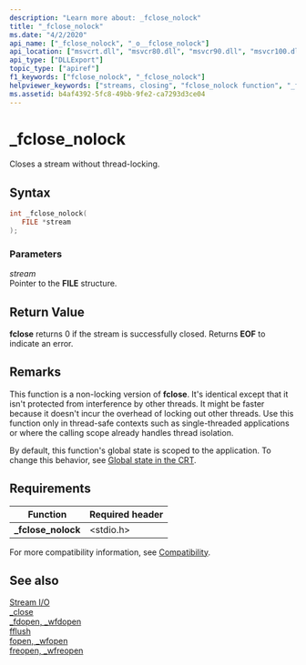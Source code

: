 ```yaml
---
description: "Learn more about: _fclose_nolock"
title: "_fclose_nolock"
ms.date: "4/2/2020"
api_name: ["_fclose_nolock", "_o__fclose_nolock"]
api_location: ["msvcrt.dll", "msvcr80.dll", "msvcr90.dll", "msvcr100.dll", "msvcr100_clr0400.dll", "msvcr110.dll", "msvcr110_clr0400.dll", "msvcr120.dll", "msvcr120_clr0400.dll", "ucrtbase.dll", "api-ms-win-crt-stdio-l1-1-0.dll", "api-ms-win-crt-private-l1-1-0.dll"]
api_type: ["DLLExport"]
topic_type: ["apiref"]
f1_keywords: ["fclose_nolock", "_fclose_nolock"]
helpviewer_keywords: ["streams, closing", "fclose_nolock function", "_fclose_nolock function"]
ms.assetid: b4af4392-5fc8-49bb-9fe2-ca7293d3ce04
---
```

# _fclose_nolock

Closes a stream without thread-locking.

## Syntax

```C
int _fclose_nolock(
   FILE *stream
);
```

### Parameters

*stream*<br/>
Pointer to the **FILE** structure.

## Return Value

**fclose** returns 0 if the stream is successfully closed. Returns **EOF** to indicate an error.

## Remarks

This function is a non-locking version of **fclose**. It's identical except that it isn't protected from interference by other threads. It might be faster because it doesn't incur the overhead of locking out other threads. Use this function only in thread-safe contexts such as single-threaded applications or where the calling scope already handles thread isolation.

By default, this function's global state is scoped to the application. To change this behavior, see [Global state in the CRT](../global-state.md).

## Requirements

|Function|Required header|
|--------------|---------------------|
|**_fclose_nolock**|\<stdio.h>|

For more compatibility information, see [Compatibility](../../c-runtime-library/compatibility.md).

## See also

[Stream I/O](../../c-runtime-library/stream-i-o.md)<br/>
[_close](close.md)<br/>
[_fdopen, _wfdopen](fdopen-wfdopen.md)<br/>
[fflush](fflush.md)<br/>
[fopen, _wfopen](fopen-wfopen.md)<br/>
[freopen, _wfreopen](freopen-wfreopen.md)<br/>
